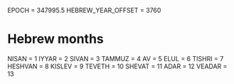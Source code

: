 EPOCH = 347995.5
HEBREW_YEAR_OFFSET = 3760

# Hebrew months
NISAN = 1
IYYAR = 2
SIVAN = 3
TAMMUZ = 4
AV = 5
ELUL = 6
TISHRI = 7
HESHVAN = 8
KISLEV = 9
TEVETH = 10
SHEVAT = 11
ADAR = 12
VEADAR = 13